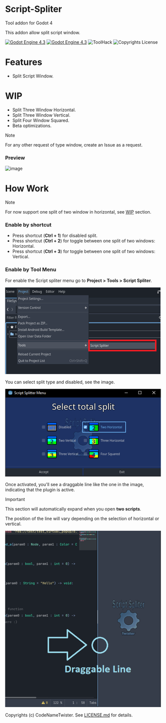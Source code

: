 # Script-Spliter
Tool addon for Godot 4

This addon allow split script window.

[![Godot Engine 4.3](https://img.shields.io/badge/WIP-orange)](https://godotengine.org/) [![Godot Engine 4.3](https://img.shields.io/badge/Godot_Engine-4.x-blue)](https://godotengine.org/) ![ToolHack](https://img.shields.io/badge/Tool-Addon-green) ![Copyrights License](https://img.shields.io/badge/License-MIT-blue)



# Features
* Split Script Window.

# WIP
* Split Three Window Horizontal.
* Split Three Window Vertical.
* Split Four Window Squared.
* Beta optimizations.
  
>[!NOTE]
> For any other request of type window, create an Issue as a request.

### Preview
![image](https://github.com/user-attachments/assets/a6e1dea8-74cf-4fd9-b0b4-ec7d65ea3995)

# How Work
>[!NOTE]
>For now support one split of two window in horizontal, see [WIP](WIP) section.

### Enable by shortcut
* Press shortcut (**Ctrl + 1**) for disabled split.
* Press shortcut (**Ctrl + 2**) for toggle between one split of two windows: Horizontal.
* Press shortcut (**Ctrl + 3**) for toggle between one split of two windows: Vertical.

### Enable by Tool Menu
For enable the Script spliter menu go to **Project > Tools > Script Spliter**.

![image](images/img0.png)

You can select split type and disabled, see the image.

![image](images/img1.png)

Once activated, you'll see a draggable line like the one in the image, indicating that the plugin is active.

>[!IMPORTANT]
>This section will automatically expand when you open **two scripts**.

The position of the line will vary depending on the selection of horizontal or vertical.

![image](images/img2.png)

Copyrights (c) CodeNameTwister. See [LICENSE.md](LICENSE.md) for details.

[godot engine]: https://godotengine.org/
